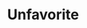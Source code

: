 ---
title: Unfavorite
excerpt: Delete account from favorites.
api:
  file: lolzteam-public-api-market.json
  operationId: accountsManaging.unfavorite
deprecated: false
hidden: false
metadata:
  title: ''
  description: ''
  robots: index
next:
  description: ''
---